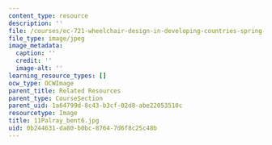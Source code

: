 ```yaml
---
content_type: resource
description: ''
file: /courses/ec-721-wheelchair-design-in-developing-countries-spring-2009/0b244631da80b0bc87647d6f8c25c48b_11Palray_bent6.jpg
file_type: image/jpeg
image_metadata:
  caption: ''
  credit: ''
  image-alt: ''
learning_resource_types: []
ocw_type: OCWImage
parent_title: Related Resources
parent_type: CourseSection
parent_uid: 1a64799d-8c43-b3cf-02d8-abe22053510c
resourcetype: Image
title: 11Palray_bent6.jpg
uid: 0b244631-da80-b0bc-8764-7d6f8c25c48b
---
```

